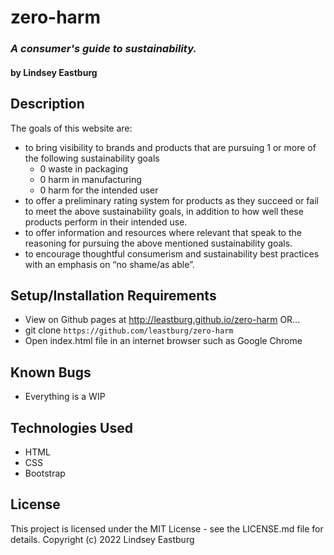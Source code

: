 # zero-harm
### *A consumer's guide to sustainability.*
#### by Lindsey Eastburg

## Description

The goals of this website are:

- to bring visibility to brands and products that are pursuing 1 or more of the following sustainability goals
    - 0 waste in packaging
    - 0 harm in manufacturing
    - 0 harm for the intended user
- to offer a preliminary rating system for products as they succeed or fail to meet the above sustainability goals, in addition to how well these products perform in their intended use.
- to offer information and resources where relevant that speak to the reasoning for pursuing the above mentioned sustainability goals.
- to encourage thoughtful consumerism and sustainability best practices with an emphasis on “no shame/as able”.

## Setup/Installation Requirements
- View on Github pages at http://leastburg.github.io/zero-harm OR...
- git clone `https://github.com/leastburg/zero-harm`
- Open index.html file in an internet browser such as Google Chrome

## Known Bugs

* Everything is a WIP

## Technologies Used

* HTML
* CSS
* Bootstrap

## License

This project is licensed under the MIT License - see the LICENSE.md file for details.
Copyright (c) 2022 Lindsey Eastburg